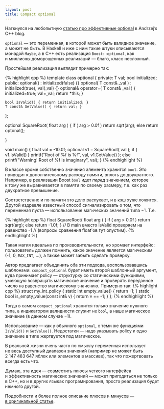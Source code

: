 ```yaml
---
layout: post
title: Compact optional
---
```

Наткнулся на&nbsp;любопытную [статью про эффективные optional](https://akrzemi1.wordpress.com/2015/07/15/efficient-optional-values/) в&nbsp;Andrzej&rsquo;s C++&nbsp;blog.

`optional`&nbsp;&mdash; это переменная, в&nbsp;которой может быть валидное значение, а&nbsp;может не&nbsp;быть. В&nbsp;Haskell и&nbsp;иже с&nbsp;ним такие штуки описываются монадой `Maybe`, а&nbsp;в&nbsp;С++ есть реализация `Boost::optional`, как и&nbsp;миллионы доморощенных реализаций&nbsp;&mdash; благо, класс несложный. 

Простейшая реализация выглядит примерно так:

<!--more-->

{% highlight cpp %}
template<typename T>
class optional
{
private:
	T val;
	bool initialized;
public:
	optional() : initialized(false) {}
	optional( T const& _val ) : initialized(true), val(_val) {}
	optional& operator=( T const& _val ) 
		{ initialized=true; val=_val; return *this; }
	
	bool IsValid() { return initialized; }
	T const& GetValue() { return val; }
};

optional<float> SquareRoot( float arg )
{
	if ( arg > 0.0f )
		return sqrt(arg);
	else
		return optonal<float>();
	
}

void main()
{
	float val = -10.0f;
	optional<float> v1 = SquareRoot( val );
	if ( v1.IsValid() )
		printf("Root of %f is %f", val, v1.GetValue() );
	else
		printf("Warning! Root of %f is imaginary", val);
}
{% endhighlight %}

В&nbsp;классе кроме собственно значения элемента хранится `bool`. Это приводит к&nbsp;дополнительному расходу памяти, вплоть до&nbsp;двукратного. Например, в&nbsp;реализации Boost `bool` идет _перед_ значением, которое к&nbsp;тому&nbsp;же выравнивается в&nbsp;памяти по&nbsp;своему размеру, т.е. как раз двукратное превышение.

Соответственно и&nbsp;по&nbsp;памяти это дело распухает, и&nbsp;в&nbsp;кэш хуже ложится. Другой издревле известный способ сигнализировать о&nbsp;том, что переменная пуста&nbsp;&mdash; использование магических значений типа &minus;1. Т.е.

{% highlight cpp %}
float SquareRoot( float arg )
{
	if ( arg > 0.0f )
		return sqrt(arg);
	else
		return -1.0f;
}
// В main вместо IsValid проверяем на равенство -1 
// (вопросы сравнения float'ов тут опустим).
{% endhighlight %}

Такая магия идеальна по&nbsp;производительности, но&nbsp;хромает интерфейс: пользователь должен помнить, какое значение является магическим (-1, 0, `MAX_INT`, ...), а&nbsp;также может забыть сделать проверку.

Автор предлагает объединить оба эти подхода, воспользовавшись шаблонами. `compact_optional` будет иметь второй шаблонный аргумент, куда принимает policy&nbsp;&mdash; структурку со&nbsp;статическими функциями, умеющую возвращать магическое значение и&nbsp;проверять переданное число на&nbsp;равенство магическому значению. Примерно так:
{% highlight cpp %}
struct my_int_policy
{
	static int empty_value() { return -1; }
	static bool is_empty_value(const int& v) { return v == -1; }
};
{% endhighlight %}

Тогда в&nbsp;самом `compact_optional` хранится только значение нужного типа, а&nbsp;индикатором валидности служит не `bool`, а&nbsp;наше магическое значение (в&nbsp;данном случае &minus;1).

Использование&nbsp;&mdash; как у&nbsp;обычного `optional`, с&nbsp;теми&nbsp;же функциями `IsValid()` и `GetValue()`. Недостатки&nbsp;&mdash; надо указывать policy и&nbsp;одно значение в&nbsp;типе жертвуется под магическое. 

В&nbsp;реальной жизни очень часто по&nbsp;смыслу переменная использует не&nbsp;весь доступный диапазон значений (например не&nbsp;может быть 2&nbsp;147&nbsp;483&nbsp;647 яблок или элементов в&nbsp;массиве), так что пожертвовать всегда есть что.

Думаю, эта идея&nbsp;&mdash; совместить плюсы четкого интерфейса и&nbsp;эффективность магических значений&nbsp;&mdash; может пригодиться не&nbsp;только в&nbsp;C++, но&nbsp;и&nbsp;в&nbsp;других языках програмирования, просто реализация будет немного другой.

Подробности и&nbsp;более полное описание плюсов и&nbsp;минусов&nbsp;&mdash; [в&nbsp;оригинальной статье](https://akrzemi1.wordpress.com/2015/07/15/efficient-optional-values/).